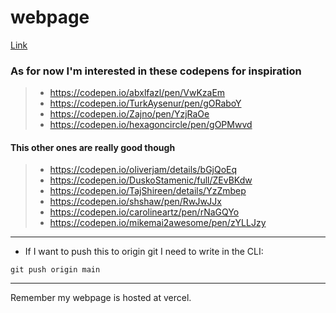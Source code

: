 # webpage

[Link](https://muyyii.github.io/webpage/)


### As for now I'm interested in these codepens for inspiration

> - https://codepen.io/abxlfazl/pen/VwKzaEm
> - https://codepen.io/TurkAysenur/pen/gORaboY
> - https://codepen.io/Zajno/pen/YzjRaOe
> - https://codepen.io/hexagoncircle/pen/gOPMwvd 

#### This other ones are really good though

> - https://codepen.io/oliverjam/details/bGjQoEq 
> - https://codepen.io/DuskoStamenic/full/ZEvBKdw 
> - https://codepen.io/TajShireen/details/YzZmbep 
> - https://codepen.io/shshaw/pen/RwJwJJx 
> - https://codepen.io/carolineartz/pen/rNaGQYo 
> - https://codepen.io/mikemai2awesome/pen/zYLLJzy 

---
- If I want to push this to origin git I need to write in the CLI: 

`git push origin main`


--- 

Remember my webpage is hosted at vercel.
